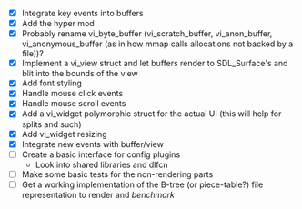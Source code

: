 - [X] Integrate key events into buffers
- [X] Add the hyper mod
- [X] Probably rename vi_byte_buffer (vi_scratch_buffer, vi_anon_buffer, vi_anonymous_buffer (as in how mmap calls allocations not backed by a file))?
- [X] Implement a vi_view struct and let buffers render to SDL_Surface's and blit into the bounds of the view
- [X] Add font styling
- [X] Handle mouse click events
- [X] Handle mouse scroll events
- [X] Add a vi_widget polymorphic struct for the actual UI (this will help for splits and such)
- [X] Add vi_widget resizing
- [X] Integrate new events with buffer/view
- [ ] Create a basic interface for config plugins
  - Look into shared libraries and dlfcn
- [ ] Make some basic tests for the non-rendering parts
- [ ] Get a working implementation of the B-tree (or piece-table?) file representation to render and *benchmark*